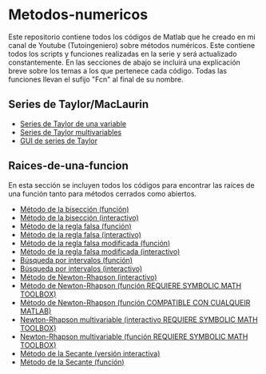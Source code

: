 # Metodos-numericos
Este repositorio contiene todos los códigos de Matlab que he creado en mi canal de Youtube (Tutoingeniero) sobre métodos numéricos. Este contiene todos los scripts y funciones realizadas en la serie y será actualizado constantemente. En las secciones de abajo se incluirá una explicación breve sobre los temas a los que pertenece cada código. Todas las funciones llevan el sufijo "Fcn" al final de su nombre.

## Series de Taylor/MacLaurin
- [Series de Taylor de una variable](https://github.com/RolaValdez/Metodos-numericos-Numerical-Methods/blob/master/Taylor.m)
- [Series de Taylor multivariables](https://github.com/RolaValdez/Metodos-numericos-Numerical-Methods/blob/master/TaylorMulti.m)
- [GUI de series de Taylor](https://github.com/RolaValdez/Metodos-numericos-Numerical-Methods/blob/master/SeriesdeTaylorApp.rar)

## Raices-de-una-funcion
En esta sección se incluyen todos los códigos para encontrar las raíces de una función tanto para métodos cerrados como abiertos.

- [Método de la bisección (función)](https://github.com/RolaValdez/Metodos-numericos-Numerical-Methods/blob/master/BiseccionFcn.m)
- [Método de la bisección (interactivo)](https://github.com/RolaValdez/Metodos-numericos-Numerical-Methods/blob/master/Biseccion.m)
- [Método de la regla falsa (función)](https://github.com/RolaValdez/Metodos-numericos-Numerical-Methods/blob/master/ReglaFalsaFcn.m)
- [Método de la regla falsa (interactivo)](https://github.com/RolaValdez/Metodos-numericos-Numerical-Methods/blob/master/ReglaFalsa.m)
- [Método de la regla falsa modificada (función)](https://github.com/RolaValdez/Metodos-numericos-Numerical-Methods/blob/master/ReglaFalsaModFcn.m)
- [Método de la regla falsa modificada (interactivo)](https://github.com/RolaValdez/Metodos-numericos-Numerical-Methods/blob/master/ReglaFalsaMod.m)
- [Búsqueda por intervalos (función)](https://github.com/RolaValdez/Metodos-numericos-Numerical-Methods/blob/master/BusquedaPorIntervalosAUTO.m)
- [Búsqueda por intervalos (interactivo)](https://github.com/RolaValdez/Metodos-numericos-Numerical-Methods/blob/master/BusquedaPorIntervalosMANUAL.m)
- [Método de Newton-Rhapson (interactivo)](https://github.com/RolaValdez/Metodos-numericos-Numerical-Methods/blob/master/NewtonRhapson.m)
- [Método de Newton-Rhapson (función REQUIERE SYMBOLIC MATH TOOLBOX)](https://github.com/RolaValdez/Metodos-numericos-Numerical-Methods/blob/master/NewtonRhapsonFcn.m)
- [Método de Newton-Rhapson (función COMPATIBLE CON CUALQUEIR MATLAB)](https://github.com/RolaValdez/Metodos-numericos-Numerical-Methods/blob/master/NewtonRhapson2Fcn.m)
- [Newton-Rhapson multivariable (interactivo REQUIERE SYMBOLIC MATH TOOLBOX)](https://github.com/RolaValdez/Metodos-numericos-Numerical-Methods/blob/master/NewtonRhapsonMulti.m)
- [Newton-Rhapson multivariable (función REQUIERE SYMBOLIC MATH TOOLBOX)](https://github.com/RolaValdez/Metodos-numericos-Numerical-Methods/blob/master/NewtonRhapsonMultiFcn.m)
- [Método de la Secante (versión interactiva)](https://github.com/RolaValdez/Metodos-numericos-Numerical-Methods/blob/master/Secante.m)
- [Método de la Secante (función)](https://github.com/RolaValdez/Metodos-numericos-Numerical-Methods/blob/master/SecanteFcn.m)

